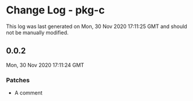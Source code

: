 # Change Log - pkg-c

This log was last generated on Mon, 30 Nov 2020 17:11:25 GMT and should not be manually modified.

## 0.0.2
Mon, 30 Nov 2020 17:11:24 GMT

### Patches

- A comment

